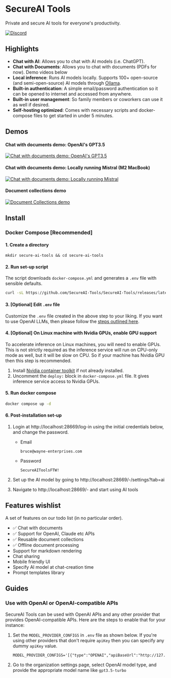 # SecureAI Tools

Private and secure AI tools for everyone's productivity.

[![Discord](https://dcbadge.vercel.app/api/server/YTyPGHcYP9?style=flat&compact=true)](https://discord.gg/YTyPGHcYP9)

## Highlights

* **Chat with AI**: Allows you to chat with AI models (i.e. ChatGPT).
* **Chat with Documents**: Allows you to chat with documents (PDFs for now). Demo videos below
* **Local inference**: Runs AI models locally. Supports 100+ open-source (and semi-open-source) AI models through [Ollama](https://ollama.ai/library).
* **Built-in authentication**: A simple email/password authentication so it can be opened to internet and accessed from anywhere.
* **Built-in user management**: So family members or coworkers can use it as well if desired.
* **Self-hosting optimized**: Comes with necessary scripts and docker-compose files to get started in under 5 minutes.

## Demos

#### Chat with documents demo: OpenAI's GPT3.5
[![Chat with documents demo: OpenAI's GPT3.5](https://img.youtube.com/vi/Br2D3G9O47s/0.jpg)](https://www.youtube.com/watch?v=Br2D3G9O47s)

#### Chat with documents demo: Locally running Mistral (M2 MacBook)
[![Chat with documents demo: Locally running Mistral](https://img.youtube.com/vi/UvRHL6f_w74/0.jpg)](https://www.youtube.com/watch?v=UvRHL6f_w74)

#### Document collections demo
[![Document Collections demo](https://img.youtube.com/vi/PwvfVx8VCoY/0.jpg)](https://www.youtube.com/watch?v=PwvfVx8VCoY)

## Install

### Docker Compose [Recommended]

#### 1. Create a directory
```
mkdir secure-ai-tools && cd secure-ai-tools
```


#### 2. Run set-up script
The script downloads `docker-compose.yml` and generates a `.env` file with sensible defaults.
```sh
curl -sL https://github.com/SecureAI-Tools/SecureAI-Tools/releases/latest/download/set-up.sh | sh
```


#### 3. [Optional] Edit `.env` file
Customize the `.env` file created in the above step to your liking. If you want to use OpenAI LLMs, then please follow the [steps outlined here](https://github.com/SecureAI-Tools/SecureAI-Tools/#use-with-openai-or-openai-compatible-apis).

#### 4. [Optional] On Linux machine with Nvidia GPUs, enable GPU support
To accelerate inference on Linux machines, you will need to enable GPUs. This is not strictly required as the inference service will run on CPU-only mode as well, but it will be slow on CPU. So if your machine has Nvidia GPU then this step is recommended.

1. Install [Nvidia container toolkit](https://docs.nvidia.com/datacenter/cloud-native/container-toolkit/latest/install-guide.html#installation) if not already installed.
1. Uncomment the `deploy:` block in `docker-compose.yml` file. It gives inference service access to Nvidia GPUs.


#### 5. Run docker compose
```sh
docker compose up -d
```


#### 6. Post-installation set-up

1. Login at http://localhost:28669/log-in using the initial credentials below, and change the password.

    * Email

      ```
      bruce@wayne-enterprises.com
      ```
    * Password

      ```
      SecureAIToolsFTW!
      ```
1. Set up the AI model by going to http://localhost:28669/-/settings?tab=ai
1. Navigate to http://localhost:28669/- and start using AI tools


## Features wishlist
A set of features on our todo list (in no particular order).

* ✅ Chat with documents
* ✅ Support for OpenAI, Claude etc APIs
* ✅ Reusable document collections
* ✅ Offline document processing
* Support for markdown rendering
* Chat sharing
* Mobile friendly UI
* Specify AI model at chat-creation time
* Prompt templates library

## Guides

### Use with OpenAI or OpenAI-compatible APIs
SecureAI Tools can be used with OpenAI APIs and any other provider that provides OpenAI-compatible APIs. Here are the steps to enable that for your instance:

1. Set the `MODEL_PROVIDER_CONFIGS` in `.env` file as shown below. If you're using other providers that don't require `apiKey` then you can specify any dummy `apiKey` value.

   ```
   MODEL_PROVIDER_CONFIGS='[{"type":"OPENAI","apiBaseUrl":"http://127.0.0.1:5000/v1","apiKey":"sk-..."}]'
   ```

2. Go to the organization settings page, select OpenAI model type, and provide the appropriate model name like `gpt3.5-turbo`
